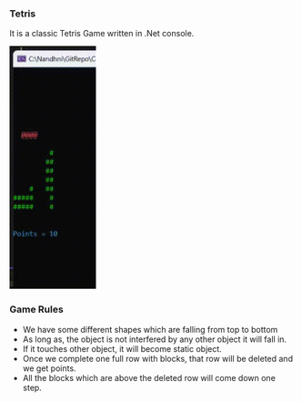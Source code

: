 ### Tetris
It is a classic Tetris Game written in .Net console.

![Tetris Game](https://raw.githubusercontent.com/NandhniV25/TetrisGame/main/TetrisGameGif.gif)

### Game Rules
* We have some different shapes which are falling from top to bottom
* As long as, the object is not interfered by any other object it will fall in.
* If it touches other object, it will become static object.
* Once we complete one full row with blocks, that row will be deleted and we get points.
* All the blocks which are above the deleted row will come down one step.
